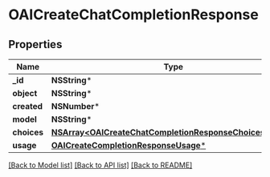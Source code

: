# OAICreateChatCompletionResponse

## Properties
Name | Type | Description | Notes
------------ | ------------- | ------------- | -------------
**_id** | **NSString*** |  | 
**object** | **NSString*** |  | 
**created** | **NSNumber*** |  | 
**model** | **NSString*** |  | 
**choices** | [**NSArray&lt;OAICreateChatCompletionResponseChoicesInner&gt;***](OAICreateChatCompletionResponseChoicesInner.md) |  | 
**usage** | [**OAICreateCompletionResponseUsage***](OAICreateCompletionResponseUsage.md) |  | [optional] 

[[Back to Model list]](../README.md#documentation-for-models) [[Back to API list]](../README.md#documentation-for-api-endpoints) [[Back to README]](../README.md)


